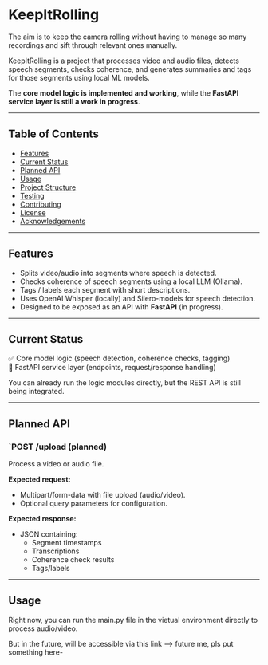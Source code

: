 # KeepItRolling

The aim is to keep the camera rolling without having to manage so many recordings and sift through relevant ones manually.

KeepItRolling is a project that processes video and audio files, detects speech segments, checks coherence, and generates summaries and tags for those segments using local ML models.

The **core model logic is implemented and working**, while the **FastAPI service layer is still a work in progress**.

---

## Table of Contents

- [Features](#features)  
- [Current Status](#current-status)  
- [Planned API](#planned-api)  
- [Usage](#usage)  
- [Project Structure](#project-structure)  
- [Testing](#testing)  
- [Contributing](#contributing)  
- [License](#license)  
- [Acknowledgements](#acknowledgements)

---

## Features

- Splits video/audio into segments where speech is detected.  
- Checks coherence of speech segments using a local LLM (Ollama).  
- Tags / labels each segment with short descriptions.  
- Uses OpenAI Whisper (locally) and Silero-models for speech detection.  
- Designed to be exposed as an API with **FastAPI** (in progress).  

---

## Current Status

✅ Core model logic (speech detection, coherence checks, tagging)  
🚧 FastAPI service layer (endpoints, request/response handling)  

You can already run the logic modules directly, but the REST API is still being integrated.

---

## Planned API

### `POST /upload (planned)
Process a video or audio file.

**Expected request:**
- Multipart/form-data with file upload (audio/video).
- Optional query parameters for configuration.

**Expected response:**
- JSON containing:
  - Segment timestamps  
  - Transcriptions  
  - Coherence check results  
  - Tags/labels  

---

## Usage

Right now, you can run the main.py file in the vietual environment directly to process audio/video.

But in the future, will be accessible via this link --> future me, pls put something here-